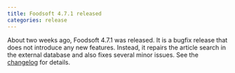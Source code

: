 ```yaml
---
title: Foodsoft 4.7.1 released
categories: release
---
```


About two weeks ago, Foodsoft 4.7.1 was released. It is a bugfix release that
does not introduce any new features. Instead, it repairs the article search in
the external database and also fixes several minor issues. See the [changelog]
for details.

[changelog]: https://github.com/foodcoops/foodsoft/blob/v4.7.1/CHANGELOG.md#foodsoft-471
